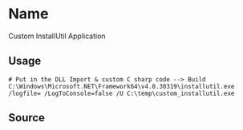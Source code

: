 # Name
Custom InstallUtil Application

## Usage
```
# Put in the DLL Import & custom C sharp code --> Build
C:\Windows\Microsoft.NET\Framework64\v4.0.30319\installutil.exe /logfile= /LogToConsole=false /U C:\temp\custom_installutil.exe
```

## Source

